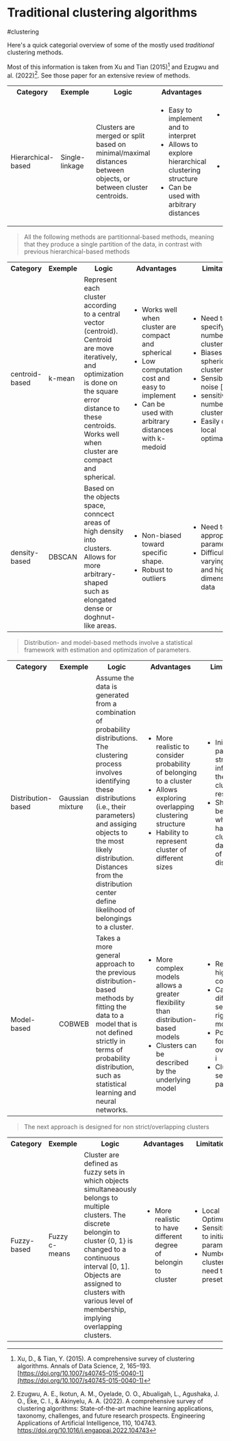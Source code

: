 # Traditional clustering algorithms

#clustering

Here's a quick categorial overview of some of the mostly used *traditional* clustering
methods.

Most of this information is taken from Xu and Tian (2015)[^ref1] and
Ezugwu and al. (2022)[^ref2]. See those paper for an extensive review of
methods.

<table>
 <tr>
   <th>Category </th>
   <th>Exemple</th>
   <th>Logic</th>
   <th>Advantages</th>
   <th>Limitations</th>
 </tr>
 <tr>
   <td>Hierarchical-based</td>
   <td>Single-linkage</td>
   <td>Clusters are merged or split based on minimal/maximal
 distances between objects, or between cluster centroids. </td>
   <td>
       <ul>
           <li>Easy to implement and to interpret</li>
           <li>Allows to explore hierarchical clustering structure</li>
           <li>Can be used with arbitrary distances</li>
       </ul>
   </td>
   <td>
       <ul>
           <li>High computational cost in general (limited with big data)</li>
           <li>wrong <i>connection</i> can't be undone, need a cutpoint for k cluster.</li>
       </ul>
   </td>
 </tr>
</table>


> All the following methods are partitionnal-based methods, meaning that they
produce a single partition of the data, in contrast with previous
hierarchical-based methods

<table>
 <tr>
   <th>Category </th>
   <th>Exemple</th>
   <th>Logic</th>
   <th>Advantages</th>
   <th>Limitations</th>
 </tr>
 <tr>
   <td>centroid-based</td>
   <td>k-mean</td>
   <td>Represent each cluster according to a central vector
  (centroid). Centroid are move iteratively, and optimization is done
  on the square error distance to these centroids. Works well when
  cluster are compact and spherical. </td>
   <td>
       <ul>
           <li>Works well when cluster are compact and spherical</li>
           <li>Low computation cost and easy to implement</li>
           <li>Can be used with arbitrary distances with k-medoid</li>
       </ul>
   </td>
   <td>
       <ul>
           <li>Need to specify a priori number of cluster</li>
           <li>Biases towards spherical clusters</li>
           <li>Sensible to noise [^note1] </li>
           <li>sensitive to number of clusters</li>
           <li>Easily drawn to local optimal[^note2]</li>
       </ul>
   </td>
 </tr>
 <tr>
   <td>density-based</td>
   <td>DBSCAN</td>
   <td>Based on the objects space, conncect areas of high density
  into clusters. Allows for more arbitrary-shaped such as elongated dense
  or doghnut-like areas.</td>
   <td>
       <ul>
           <li>Non-biased toward specific shape.</li>
           <li>Robust to outliers</li>
       </ul>
   </td>
   <td>
       <ul>
           <li>Need to select appropirate parameters. 
           <li>Difficulties with varying density and high-dimensionnal data</li>
       </ul>
   </td>
 </tr>
</table>


[^note1]: Although k-medoid is more robust than k-mean
[^note2]: A workaround is to compute multiple iterations with different
    starting point for centroids.

> Distribution- and model-based methods involve a statistical framework with
> estimation and optimization of parameters.

<table>
 <tr>
   <th>Category </th>
   <th>Exemple</th>
   <th>Logic</th>
   <th>Advantages</th>
   <th>Limitations</th>
 </tr>
 <tr>
   <td>Distribution-based</td>
   <td>Gaussian mixture</td>
   <td>Assume the data is generated from
       a combination of probability distributions. The clustering process
       involves identifying these distributions (i.e., their parameters) and
       assiging objects to the most likely distribution. Distances from the
       distribution center define likelihood of belongings to a cluster.</td>
   <td>
       <ul>
           <li>More realistic to consider probability of belonging to a cluster</li>
           <li>Allows exploring overlapping clustering structure</li>
           <li>Hability to represent cluster of different sizes</li>
       </ul>
   </td>
   <td>
       <ul>
           <li>Initial paramaters strongly influence the clustering results</li>
           <li>Should not be used when having no clue on the data type of distribution</li>
       </ul>
   </td>
 </tr> 
 <tr>
   <td>Model-based</td>
   <td>COBWEB</td>
   <td>Takes a more general approach to the previous
  distribution-based methods by fitting the data to a model that is not
  defined strictly in terms of probability distribution, such as
  statistical learning and neural networks.
  </td>
   <td>
       <ul>
           <li>More complex models allows a greater flexibility than distribution-based models</li> 
           <li>Clusters can be described by the underlying model</li>
       </ul>
   </td>
   <td>
       <ul>
           <li>Relative high time complexity</li>
           <li>Can be difficult to select the right models</li>
           <li>Potential for overfitting</li>i
           <li>Clustering sensitive to parameters.</li>
       </ul>
   </td>
 </tr>
</table>

> The next approach is designed for non strict/overlapping clusters

<table>
 <tr>
   <th>Category </th>
   <th>Exemple</th>
   <th>Logic</th>
   <th>Advantages</th>
   <th>Limitations</th>
 </tr>
 <tr>
   <td>Fuzzy-based</td>
   <td>Fuzzy c-means</td>
   <td>Cluster are defined as fuzzy sets in which objects
       simultaneaously belongs to multiple clusters. The discrete belongin to
       cluster {0, 1} is changed to a continuous interval [0, 1]. Objects are assigned to
       clusters with various level of membership, implying overlapping
       clusters. 
   </td>
   <td>
       <ul>
           <li>More realistic to have different degree of belongin to cluster</li>
       </ul>
   </td>
   <td>
       <ul>
           <li>Local Optimum</li>
           <li>Sensitive to initial parameters</li>
           <li>Number of clusters need to be preset</li>
       </ul>
   </td>
 </tr> 
</table>

[^ref1]: Xu, D., & Tian, Y. (2015). A comprehensive survey of clustering algorithms. Annals of Data Science, 2, 165–193. [https://doi.org/10.1007/s40745-015-0040-1](https://doi.org/10.1007/s40745-015-0040-1)
[^ref2]: Ezugwu, A. E., Ikotun, A. M., Oyelade, O. O., Abualigah, L., Agushaka, J. O., Eke, C. I., & Akinyelu, A. A. (2022). A comprehensive survey of clustering algorithms: State-of-the-art machine learning applications, taxonomy, challenges, and future research prospects. Engineering Applications of Artificial Intelligence, 110, 104743. https://doi.org/10.1016/j.engappai.2022.104743


